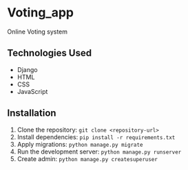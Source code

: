 # Voting_app
Online Voting system

## Technologies Used
- Django
- HTML
- CSS
- JavaScript

## Installation
1. Clone the repository: `git clone <repository-url>`
2. Install dependencies: `pip install -r requirements.txt`
3. Apply migrations: `python manage.py migrate`
4. Run the development server: `python manage.py runserver`
5. Create admin: `python manage.py createsuperuser`


